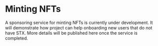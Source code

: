 # Minting NFTs

A sponsoring service for minting NFTs is currently under development. It will demonstrate how project can help onboarding new users that do not have STX. More details will be published here once the service is completed.
